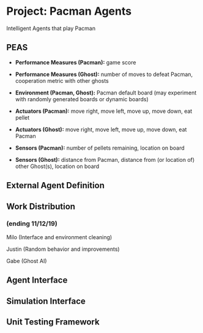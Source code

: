 # Project: Pacman Agents
Intelligent Agents that play Pacman

## PEAS
- **Performance Measures (Pacman):** game score

- **Performance Measures (Ghost):** number of moves to defeat Pacman, cooperation metric with other ghosts

- **Environment (Pacman, Ghost):** Pacman default board (may experiment with randomly generated boards or dynamic boards)

- **Actuators (Pacman):** move right, move left, move up, move down, eat pellet

- **Actuators (Ghost):** move right, move left, move up, move down, eat Pacman

- **Sensors (Pacman):** number of pellets remaining, location on board

- **Sensors (Ghost):** distance from Pacman, distance from (or location of) other Ghost(s), location on board

## External Agent Definition

## Work Distribution

### (ending 11/12/19)
Milo (Interface and environment cleaning)

Justin (Random behavior and improvements)

Gabe (Ghost AI)

## Agent Interface

## Simulation Interface

## Unit Testing Framework
